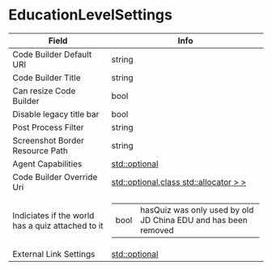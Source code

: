# EducationLevelSettings

<table><thead><tr><th>Field</th><th>Info</th></tr></thead><tbody>
<tr><td>Code Builder Default URI</td><td>string</td></tr>
<tr><td>Code Builder Title</td><td>string</td></tr>
<tr><td>Can resize Code Builder</td><td>bool</td></tr>
<tr><td>Disable legacy title bar</td><td>bool</td></tr>
<tr><td>Post Process Filter</td><td>string</td></tr>
<tr><td>Screenshot Border Resource Path</td><td>string</td></tr>
<tr><td>Agent Capabilities</td><td><a href="../types/Optional_struct AgentCapabilities.md">std::optional<struct AgentCapabilities></a></td></tr>
<tr><td>Code Builder Override Uri</td><td><a href="../types/Optional_String.md">std::optional<class std::basic_string<char,struct std::char_traits<char>,class std::allocator<char> > ></a></td></tr>
<tr><td>Indiciates if the world has a quiz attached to it</td><td><table><tbody><tr><td>bool</td><td>hasQuiz was only used by old JD China EDU and has been removed</td></tr></tbody></table></td></tr>
<tr><td>External Link Settings</td><td><a href="../types/Optional_struct ExternalLinkSettings.md">std::optional<struct ExternalLinkSettings></a></td></tr>
</tbody></table>